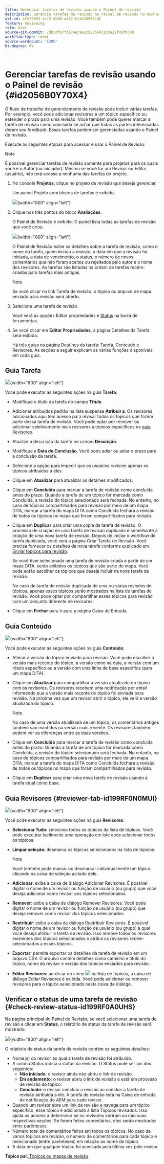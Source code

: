 ```yaml
---
title: Gerenciar tarefas de revisão usando o Painel de revisão
description: Gerencie tarefas de revisão no Painel de revisão no AEM Guides. Saiba mais sobre como executar ações na guia tarefa, conteúdo, revisores e verifique o status de uma tarefa de revisão.
exl-id: 4fef5653-1c73-4b68-adf2-b24145555142
feature: Reviewing
role: User
source-git-commit: 7db3df07fd17eecae1c502554118ca12f95fb5ab
workflow-type: tm+mt
source-wordcount: '1300'
ht-degree: 0%

---
```


# Gerenciar tarefas de revisão usando o Painel de revisão {#id2056B0Y70X4}

O fluxo de trabalho de gerenciamento de revisão pode incluir várias tarefas. Por exemplo, você pode adicionar revisores a um tópico específico ou estender o prazo para uma revisão. Você também pode querer marcar a tarefa de revisão como concluída se achar que todas as partes interessadas deram seu feedback. Essas tarefas podem ser gerenciadas usando o Painel de revisão.

Execute as seguintes etapas para acessar e usar o Painel de Revisão:

>[!NOTE]
>
> É possível gerenciar tarefas de revisão somente para projetos para os quais você é o Autor \(ou iniciador\). Mesmo se você for um Revisor ou Editor \(usuário\), não terá acesso a nenhuma das tarefas do projeto.

1. No console **Projetos**, clique no projeto de revisão que deseja gerenciar.

   Um painel Projeto com blocos de tarefas é exibido.

   ![](images/review-management.png){width="800" align="left"}

1. Clique nos três pontos do bloco **Avaliações**.

   O Painel de Revisão é exibido. O painel lista todas as tarefas de revisão que você criou.

   ![](images/review-dashboard.png){width="800" align="left"}

   O Painel de Revisão exibe os detalhes sobre a tarefa de revisão, como o nome da tarefa, quem iniciou a revisão, a data em que a revisão foi iniciada, a data de vencimento, o status, o número de novos comentários que não foram aceitos ou rejeitados pelo autor e o nome dos revisores. As tarefas são listadas na ordem de tarefas recém-criadas para tarefas mais antigas.

   >[!NOTE]
   >
   > Se você clicar no link Tarefa de revisão, o tópico ou arquivo de mapa enviado para revisão será aberto.

1. Selecione uma tarefa de revisão.

   Você verá as opções Editar propriedades e [Status](#check-review-status-id199RF0A0UHS) na barra de ferramentas.

1. Se você clicar em **Editar Propriedades**, a página Detalhes da Tarefa será exibida.

   Há três guias na página Detalhes da tarefa: Tarefa, Conteúdo e Revisores. As seções a seguir explicam as várias funções disponíveis em cada guia.


## Guia Tarefa

![](images/review-task-page.png){width="800" align="left"}

Você pode executar as seguintes ações na guia **Tarefa**:

- Modifique o título da tarefa no campo **Título**.
- Adicionar atribuídos padrão na lista suspensa **Atribuir a**. Os revisores adicionados aqui têm acesso para revisar todos os tópicos que fazem parte dessa tarefa de revisão. Você pode optar por remover ou adicionar seletivamente mais revisores a tópicos específicos na [guia Revisores](#reviewer-tab-id199RF0N0MUI).
- Atualize a descrição da tarefa no campo **Descrição**.
- Modifique a **Data de Conclusão**. Você pode adiar ou adiar o prazo para a conclusão da tarefa.
- Selecione a opção para impedir que os usuários revisem apenas os tópicos atribuídos a eles.
- Clique em **Atualizar** para atualizar os detalhes modificados.
- Clique em **Concluído** para marcar a tarefa de revisão como concluída antes do prazo. Quando a tarefa de um tópico for marcada como Concluída, a revisão do tópico selecionado será fechada. No entanto, no caso de tópicos compartilhados para revisão por meio de um mapa DITA, marcar a tarefa do mapa DITA como Concluída fechará a revisão de todos os tópicos no mapa que foram compartilhados para revisão.
- Clique em **Duplicar** para criar uma cópia da tarefa de revisão. O processo de criação de uma tarefa de revisão duplicada é semelhante à criação de uma nova tarefa de revisão. Depois de iniciar o workflow de tarefa duplicada, você verá a página Criar Tarefa de Revisão. Você precisa fornecer os detalhes da nova tarefa conforme explicado em [Enviar tópicos para revisão](review-send-topics-for-review.md#).

  Se você tiver selecionado uma tarefa de revisão criada a partir de um mapa DITA, serão exibidos os tópicos que são parte do mapa. Você pode então escolher os tópicos que deseja incluir na nova tarefa de revisão.

  No caso de tarefa de revisão duplicada de uma ou várias revisões de tópicos, apenas esses tópicos serão mostrados na lista de tarefas de revisão. Você pode optar por compartilhar esses tópicos para revisão com um conjunto diferente de revisores.

- Clique em **Fechar** para ir para a página Caixa de Entrada.

## Guia Conteúdo

![](images/review-content-page.png){width="800" align="left"}

Você pode executar as seguintes ações na guia **Conteúdo**:

- Alterar a versão do tópico enviado para revisão. Você pode escolher a versão mais recente do tópico, a versão como na data, a versão com um rótulo específico ou a versão com uma linha de base específica \(para um mapa DITA\).

- Clique em **Atualizar** para compartilhar a versão atualizada do tópico com os revisores. Os revisores recebem uma notificação por email informando que a versão mais recente do tópico foi enviada para revisão. Na próxima vez que um revisor abrir o tópico, ele verá a versão atualizada do tópico.

  >[!NOTE]
  >
  > No caso de uma versão atualizada de um tópico, os comentários antigos também são mantidos na versão mais recente. Os revisores também podem ver as diferenças entre as duas versões.

- Clique em **Concluído** para marcar a tarefa de revisão como concluída antes do prazo. Quando a tarefa de um tópico for marcada como Concluída, a revisão do tópico selecionado será fechada. No entanto, no caso de tópicos compartilhados para revisão por meio de um mapa DITA, marcar a tarefa do mapa DITA como Concluída fechará a revisão de todos os tópicos no mapa que foram compartilhados para revisão.

- Clique em **Duplicar** para criar uma nova tarefa de revisão usando a tarefa atual como base.


## Guia Revisores {#reviewer-tab-id199RF0N0MUI}

![](images/reviewers-tab.png){width="800" align="left"}

Você pode executar as seguintes ações na guia **Revisores**:

- **Selecionar Tudo**: seleciona todos os tópicos da lista de tópicos. Você pode executar facilmente uma operação em lote após selecionar todos os tópicos.
- **Limpar seleção**: desmarca os tópicos selecionados na lista de tópicos.

  >[!NOTE]
  >
  > Você também pode marcar ou desmarcar individualmente um tópico clicando na caixa de seleção ao lado dele.

- **Adicionar**: exibe a caixa de diálogo Adicionar Revisores. É possível digitar o nome de um revisor ou função de usuário \(ou grupo\) que você deseja adicionar como revisor aos tópicos selecionados.
- **Remover**: exibe a caixa de diálogo Remover Revisores. Você pode digitar o nome de um revisor ou função de usuário \(ou grupo\) que deseja remover como revisor dos tópicos selecionados.
- **Reatribuir**: exibe a caixa de diálogo Reatribuir Revisores. É possível digitar o nome de um revisor ou função de usuário \(ou grupo\) à qual você deseja atribuir a tarefa de revisão. Isso remove todos os revisores existentes dos tópicos selecionados e atribui os revisores recém-selecionados a esses tópicos.
- **Exportar**: permite exportar os detalhes da tarefa de revisão em um arquivo CSV. O arquivo contém detalhes como caminho e título do tópico, nome do revisor e versão dos tópicos enviados para revisão.
- **Editar Revisores**: ao clicar no ícone ![](images/edit_pencil_icon.svg) na lista de tópicos, a caixa de diálogo Editar Revisores é exibida. Você pode adicionar ou remover revisores para o tópico selecionado nesta caixa de diálogo.

## Verificar o status de uma tarefa de revisão {#check-review-status-id199RF0A0UHS}

Na página principal do Painel de Revisão, se você selecionar uma tarefa de revisão e clicar em **Status**, o relatório de status da tarefa de revisão será mostrado:

![](images/review-status-report.png){width="800" align="left"}

O relatório de status da tarefa de revisão contém os seguintes detalhes:

- Nome\(s\) do revisor ao qual a tarefa de revisão foi atribuída.
- A coluna Status indica o status da revisão. O Status pode ser um dos seguintes:
   - **Não iniciado**: o revisor ainda não abriu o link de revisão.
   - **Em andamento**: o revisor abriu o link de revisão e está em processo de revisão do tópico.
   - **Concluído**: o revisor concluiu a revisão ao concluir a tarefa de revisão atribuída a ele. A tarefa de revisão está na Caixa de entrada de notificação do AEM para cada revisor.
- Quando um revisor abre um link de revisão e navega para um tópico específico, esse tópico é adicionado à lista Tópicos revisados. Isso ajuda os autores a determinar se os revisores abriram ou não suas respectivas seções. Se forem feitos comentários, eles serão mostrados entre parênteses.
- Número total de comentários feitos em todos os tópicos. No caso de vários tópicos em revisão, o número de comentários para cada tópico é mencionado \(entre parênteses\) em relação ao nome do tópico.
- A data em que qualquer tópico foi acessado pela última vez pelo revisor.

**Tópico pai:**[ Tópicos ou mapas de revisão](review.md)
